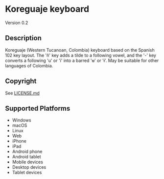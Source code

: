 Koreguaje keyboard
==============

Version 0.2

Description
-----------
Koreguaje (Western Tucanoan, Colombia) keyboard based on the Spanish 102 key layout. The 'ñ' key adds a tilde to a following vowel, and the '-' key 
converts a following 'u' or 'i' into a barred 'ʉ' or 'ɨ'.
May be suitable for other languages of Colombia.

Copyright
---------
See [LICENSE.md](LICENSE.md)

Supported Platforms
-------------------
 * Windows
 * macOS
 * Linux
 * Web
 * iPhone
 * iPad
 * Android phone
 * Android tablet
 * Mobile devices
 * Desktop devices
 * Tablet devices

